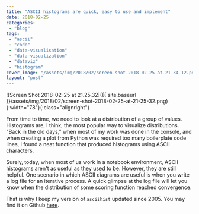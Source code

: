 ```yaml
---
title: "ASCII histograms are quick, easy to use and implement"
date: 2018-02-25
categories: 
 - "blog"
tags: 
 - "ascii"
 - "code"
 - "data-visualisation"
 - "data-visualization"
 - "dataviz"
 - "histogram"
cover_image: "/assets/img/2018/02/screen-shot-2018-02-25-at-21-34-12.png"
layout: "post"
---
```


![Screen Shot 2018-02-25 at 21.25.32]({{ site.baseurl }}/assets/img/2018/02/screen-shot-2018-02-25-at-21-25-32.png){:width="78"}{:class="alignright"}

From time to time, we need to look at a distribution of a group of values. Histograms are, I think, the most popular way to visualize distributions. "Back in the old days," when most of my work was done in the console, and when creating a plot from Python was required too many boilerplate code lines, I found a neat function that produced histograms using ASCII characters.

Surely, today, when most of us work in a notebook environment, ASCII histograms aren't as useful as they used to be. However, they are still helpful. One scenario in which ASCII diagrams are useful is when you write a log file for an iterative process. A quick glimpse at the log file will let you know when the distribution of some scoring function reached convergence.

That is why I keep my version of `asciihist` updated since 2005. You may find it on Github [here](https://gist.github.com/bgbg/608d9ef4fd75032731651257fe67fc81).
